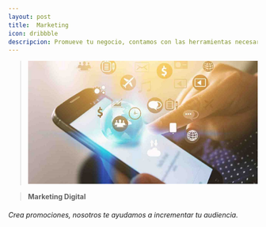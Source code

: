 ```yaml
---
layout: post
title:  Marketing
icon: dribbble
descripcion: Promueve tu negocio, contamos con las herramientas necesarias para ti
---
```


>![Marketing](\assets\img\slide\marketing.jpg)

>**Marketing Digital**
###### Crea promociones, nosotros te ayudamos a incrementar tu audiencia.